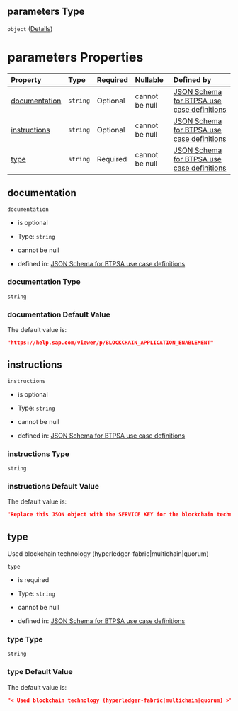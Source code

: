 ## parameters Type

`object` ([Details](btpsa-usecase-properties-services-items-allof-1-then-allof-12-then-allof-3-then-properties-parameters.md))

# parameters Properties

| Property                        | Type     | Required | Nullable       | Defined by                                                                                                                                                                                                                                                                                                    |
| :------------------------------ | :------- | :------- | :------------- | :------------------------------------------------------------------------------------------------------------------------------------------------------------------------------------------------------------------------------------------------------------------------------------------------------------ |
| [documentation](#documentation) | `string` | Optional | cannot be null | [JSON Schema for BTPSA use case definitions](btpsa-usecase-properties-services-items-allof-1-then-allof-12-then-allof-3-then-properties-parameters-properties-documentation.md "undefined#/properties/services/items/allOf/1/then/allOf/12/then/allOf/3/then/properties/parameters/properties/documentation") |
| [instructions](#instructions)   | `string` | Optional | cannot be null | [JSON Schema for BTPSA use case definitions](btpsa-usecase-properties-services-items-allof-1-then-allof-12-then-allof-3-then-properties-parameters-properties-instructions.md "undefined#/properties/services/items/allOf/1/then/allOf/12/then/allOf/3/then/properties/parameters/properties/instructions")   |
| [type](#type)                   | `string` | Required | cannot be null | [JSON Schema for BTPSA use case definitions](btpsa-usecase-properties-services-items-allof-1-then-allof-12-then-allof-3-then-properties-parameters-properties-type.md "undefined#/properties/services/items/allOf/1/then/allOf/12/then/allOf/3/then/properties/parameters/properties/type")                   |

## documentation



`documentation`

*   is optional

*   Type: `string`

*   cannot be null

*   defined in: [JSON Schema for BTPSA use case definitions](btpsa-usecase-properties-services-items-allof-1-then-allof-12-then-allof-3-then-properties-parameters-properties-documentation.md "undefined#/properties/services/items/allOf/1/then/allOf/12/then/allOf/3/then/properties/parameters/properties/documentation")

### documentation Type

`string`

### documentation Default Value

The default value is:

```json
"https://help.sap.com/viewer/p/BLOCKCHAIN_APPLICATION_ENABLEMENT"
```

## instructions



`instructions`

*   is optional

*   Type: `string`

*   cannot be null

*   defined in: [JSON Schema for BTPSA use case definitions](btpsa-usecase-properties-services-items-allof-1-then-allof-12-then-allof-3-then-properties-parameters-properties-instructions.md "undefined#/properties/services/items/allOf/1/then/allOf/12/then/allOf/3/then/properties/parameters/properties/instructions")

### instructions Type

`string`

### instructions Default Value

The default value is:

```json
"Replace this JSON object with the SERVICE KEY for the blockchain technology to which this service must bind."
```

## type

Used blockchain technology (hyperledger-fabric|multichain|quorum)

`type`

*   is required

*   Type: `string`

*   cannot be null

*   defined in: [JSON Schema for BTPSA use case definitions](btpsa-usecase-properties-services-items-allof-1-then-allof-12-then-allof-3-then-properties-parameters-properties-type.md "undefined#/properties/services/items/allOf/1/then/allOf/12/then/allOf/3/then/properties/parameters/properties/type")

### type Type

`string`

### type Default Value

The default value is:

```json
"< Used blockchain technology (hyperledger-fabric|multichain|quorum) >"
```
